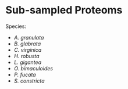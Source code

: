# Sub-sampled Proteoms

Species:

  * *A. granulata*
  * *B. glabrata*
  * *C. virginica*
  * *H. robusta*
  * *L. gigantea*
  * *O. bimaculoides*
  * *P. fucata*
  * *S. constricta*
